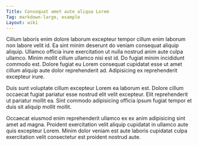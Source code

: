 ```yaml
---
Title: Consequat amet aute aliqua Lorem
Tag: markdown-large, example
Layout: wiki
---
```

Cillum laboris enim dolore laborum excepteur tempor cillum enim laborum non labore velit id. Ea sint minim deserunt do veniam consequat aliquip aliquip. Ullamco officia irure exercitation ut nulla nostrud anim aute culpa ullamco. Minim mollit cillum ullamco nisi est id. Do fugiat minim incididunt commodo est. Dolore fugiat eu Lorem consequat cupidatat esse ut amet cillum aliquip aute dolor reprehenderit ad. Adipisicing ex reprehenderit excepteur irure.

Duis sunt voluptate cillum excepteur Lorem ea laborum est. Dolore cillum occaecat fugiat pariatur esse nostrud elit velit excepteur. Elit reprehenderit ut pariatur mollit ea. Sint commodo adipisicing officia ipsum fugiat tempor et duis sit aliquip mollit mollit.

Occaecat eiusmod enim reprehenderit ullamco ex ex anim adipisicing sint amet ad magna. Proident exercitation velit aliquip cupidatat in ullamco aute quis excepteur Lorem. Minim dolor veniam est aute laboris cupidatat culpa exercitation velit consectetur est proident nostrud aute.